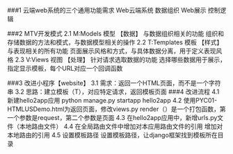 ###1 云端web系统的三个通用功能需求
    Web云端系统
        数据组织
        Web展示
        控制逻辑
        
###2 MTV开发模式
    2.1 M:Models 模型 【数据】
            与数据组织相关的功能
                组织和存储数据的方法和模式，与数据模型相关的操作
    2.2 T:Templates 模板  【样式】
            与表现相关的所有功能
                页面展示风格和方式，与具体数据分离，用于定义表现风格
    2.3 V:Views 视图  【处理】
            针对请求选取数据的功能
                选择哪些数据用于展示，指定显示模板，每个URL对应一个回调函数
                
###3 改进小程序【website】
    3.1 需求：返回一个HTML页面，而不是一个字符串
    3.2 思路：建立模板（T），对应特定请求，返回模板页面
###4 改进流程
    4.1 新建hello2app应用
        python manage.py startapp hello2app
    4.2 使用PYC01-HTMLUSDemo.html为返回页面，修改views.py
            render（）是一个打包函数，第一个参数是request，第二个参数是页面
    4.3  在hello2app应用中，新增urls.py文件（本地路由文件）
    4.4 在全局路由文件中增加对本应用路由文件的引用
            增加对本地路由的引用
    4.5 设置模板路径
            设置模板路径，让django框架找到模板所在目录

